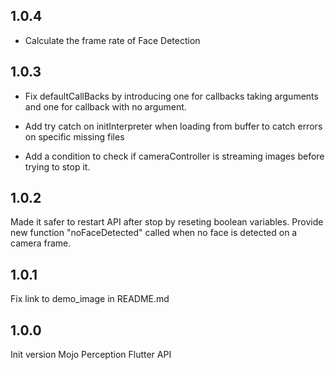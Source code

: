 ## 1.0.4

- Calculate the frame rate of Face Detection

## 1.0.3

- Fix defaultCallBacks by introducing one for callbacks taking arguments and one for callback with no argument.

- Add try catch on initInterpreter when loading from buffer to catch errors on specific missing files

- Add a condition to check if cameraController is streaming images before trying to stop it.


## 1.0.2

Made it safer to restart API after stop by reseting boolean variables.
Provide new function "noFaceDetected" called when no face is detected on a camera frame.

## 1.0.1

Fix link to demo_image in README.md

## 1.0.0

Init version Mojo Perception Flutter API
